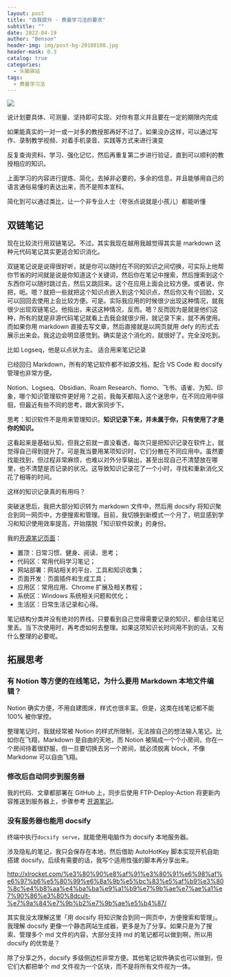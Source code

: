 ```yaml
---
layout: post
title: "自我提升 - 费曼学习法的要求"
subtitle: ""
date: 2022-04-19
author: "Benson"
header-img: img/post-bg-20180108.jpg
header-mask: 0.3
catalog: true
categories:
  - 头脑驿站
tags:
  - 费曼学习法
---
```


![](http://tc.seoipo.com/202204192027831.png)

说计划要具体、可测量、坚持即可实现、对你有意义并且要在一定的期限内完成

如果能真实的一对一或一对多的教授那再好不过了。如果没办这样，可以通过写作、录制教学视频、对着手机录音、实践等方式来进行演变

反复查询资料、学习、强化记忆，然后再重复第二步进行验证，直到可以顺利的教授相应的知识。

上面学习的内容进行提炼、简化，去掉非必要的，多余的信息，并且能够用自己的语言通俗易懂的表达出来，而不是照本宣科。

简化到可以通过类比，让一个非专业人士（夸张点说就是小孩儿）都能听懂

## 双链笔记

现在比较流行用双链笔记。不过。其实我现在越用我越觉得其实是 markdown 这种元代码笔记其实更适合知识消化。

双链笔记说是说得很好听，就是你可以随时在不同的知识之间切换，可实际上他帮你节省的时间就是说是你知道这个关键词，然后你在笔记中搜索，然后搜索到这个东西你可以随时跳过去，然后又跳回来。这个在应用上面会比较方便。或者说，你把，呃。嗯？就把一些就把这个知识点嵌入到这个知识点，然后你又有个回脸，又可以回回去使用上会比较方便。可是。实际我应用的时候很少出现这种情况，就我很少出现双链笔记。他指出，来这这种情况，反而。嗯？反而因为是就是他们这种，所有的就是非源代码笔记就看上去我会就很少用，就记录下来，就不再使用。而如果你用 markdown 直接去写文章，然后直接就是以网页就用 defy 的形式去展示出来会。我这边会明显感觉到。确实是这个消化的，就很好了。完全没吃到。

比如 Logseq，他是以点状为主。
适合用来笔记记录

已经回归 Markdown，所有的笔记软件都不如源文档，配合 VS Code 和 docsify 管理也非常方便。



Notion、Logseq、Obsidian、Roam Research、flomo、飞书、语雀、为知、印象，哪个知识管理软件更好用？之前，我每天都陷入这个迷思中，在不同应用中徘徊，但最近有些不同的思考，跟大家同步下。

思考：知识软件不是用来管理知识。**知识记录下来，并未属于你，只有使用了才是你的知识。**

这看起来是基础认知，但我之前就一直没看透，每次只是把知识记录在软件上，就觉得自己得到提升了。可是我当要用某项知识时，它们分散在不同应用中。虽然要找能找到，但过程非常麻烦，也难以对外分享输出，甚至出现自己不清楚放在哪里，也不清楚是否记录的状况。这导致知识记录花了一个小时，寻找和重新消化又花了相等的时间。

这样的知识记录真的有用吗？

突破迷思后，我把大部分知识转为 markdown 文件中，然后用 docsify 将知识聚合到同一网页中，方便搜索和管理。目前，我切换到新模式一个月了，明显感到学习和知识使用效率提高，开始摆脱「知识软件奴隶」的身份。

我的[开源笔记页面](https://newzone.top/notes/#/)：

- 置顶：日常习惯、健身、阅读、思考；
- 代码区：常用代码学习笔记；
- 网站部署：网站相关的平台、工具和知识收集；
- 页面开发：页面插件和生成工具；
- 应用区：常用应用、Chrome 扩展及相关教程；
- 系统区：Windows 系统相关问题和优化；
- 生活区：日常生活记录和心得。

笔记结构分类并没有绝对的界线，只要看到自己觉得需要记录的知识，都会往笔记里丢。当下次使用时，再考虑如何去整理。如果这项知识长时间用不到的话，又有什么整理的必要呢。

## 拓展思考

### 有 Notion 等方便的在线笔记，为什么要用 Markdown 本地文件编辑？

Notion 确实方便，不用自建图床，样式也很丰富。但是，这类在线笔记都不能 100% 被你掌控。

整理笔记时，我就经常被 Notion 的样式所限制，无法按自己的想法输入笔记。比如你在飞翔，Markdown 是自由的天地，而 Notion 被隔成一个个小房间，你在一个房间待着很舒服，但一旦要切换去另一个房间，就必须脱离 block，不像 Markdonw 可以自由飞翔。

### 修改后自动同步到服务器

我的代码、文章都部署在 GitHub 上，同步后使用 FTP-Deploy-Action 将更新内容推送到服务器上，步骤参考 [开源笔记](https://newzone.top/notes/#/deploy/Static?id=github-%e5%90%8c%e6%ad%a5%e5%88%b0-vps)。

### 没有服务器也能用 docsify

终端中执行`docsify serve`，就能使用电脑作为 docsify 本地服务器。

涉及隐私的笔记，我只会保存在本地，然后借助 AutoHotKey 脚本实现开机自助搭建 docsify。后续有需要的话，我写个适用性强的脚本再分享出来。

http://xlrocket.com/%e3%80%90%e8%af%91%e3%80%91%e6%98%af%e6%97%b6%e5%80%99%e6%8a%9b%e5%bc%83%e5%af%b9%e3%80%8c%e4%b8%aa%e4%ba%ba%e9%a1%b9%e7%9b%ae%e7%ae%a1%e7%90%86%e3%80%8dcult-%e7%9a%84%e7%9b%b2%e7%9b%ae%e5%b4%87/

其实我没太理解这里「用 docsify 将知识聚合到同一网页中，方便搜索和管理」。我理解 docsify 更像一个静态网站生成器，更多是为了分享。如果只是为了搜索、管理多个 md 文件的内容，大部分支持 md 的笔记都可以做到啊，所以用 docsify 的优势是？

除了分享之外，docsify 多级侧边栏非常方便。其他笔记软件确实也可以做到，但它们大都把单个 md 文件视为一个区块，而不是将所有文件视为一体。
